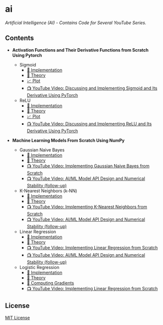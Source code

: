 # ai

_Artificial Intelligence (AI) - Contains Code for Several YouTube Series._

## Contents

- **Activation Functions and Their Derivative Functions from Scratch Using Pytorch**

  - Sigmoid
    - [:rocket: Implementation][sigmoid]
    - [:orange_book: Theory][sigmoid_theory]
    - [:chart_with_upwards_trend: Plot][sigmoid_plot]
    - [:tv: YouTube Video: Discussing and Implementing Sigmoid and Its Derivative Using PyTorch][sigmoid_youtube]
  - ReLU
    - [:rocket: Implementation][relu]
    - [:orange_book: Theory][relu_theory]
    - [:chart_with_upwards_trend: Plot][relu_plot]
    - [:tv: YouTube Video: Discussing and Implementing ReLU and Its Derivative Using PyTorch][relu_youtube]

- **Machine Learning Models From Scratch Using NumPy**

  - Gaussian Naive Bayes
    - [:rocket: Implementation][gaussian_naive_bayes]
    - [:orange_book: Theory][gaussian_naive_bayes_theory]
    - [:tv: YouTube Video: Implementing Gaussian Naive Bayes from Scratch][gaussian_naive_bayes_youtube]
    - [:tv: YouTube Video: AI/ML Model API Design and Numerical Stability (follow-up)][api_design_and_numerical_stability]
  - K-Nearest Neighbors (k-NN)
    - [:rocket: Implementation][k_nearest_neighbors]
    - [:orange_book: Theory][k_nearest_neighbors_theory]
    - [:tv: YouTube Video: Implementing K-Nearest Neighbors from Scratch][k_nearest_neighbors_youtube]
    - [:tv: YouTube Video: AI/ML Model API Design and Numerical Stability (follow-up)][api_design_and_numerical_stability]
  - Linear Regression
    - [:rocket: Implementation][linear_regression]
    - [:orange_book: Theory][linear_regression_theory]
    - [:tv: YouTube Video: Implementing Linear Regression from Scratch][linear_regression_youtube]
    - [:tv: YouTube Video: AI/ML Model API Design and Numerical Stability (follow-up)][api_design_and_numerical_stability]
  - Logistic Regression
    - [:rocket: Implementation][logistic_regression]
    - [:orange_book: Theory][logistic_regression_theory]
    - [:orange_book: Computing Gradients][logistic_regression_computing_gradients]
    - [:tv: YouTube Video: Implementing Linear Regression from Scratch][logistic_regression_youtube]

## License

[MIT License][license]

[license]: LICENSE
[sigmoid]: activations/sigmoid.py
[sigmoid_theory]: https://en.wikipedia.org/wiki/Sigmoid_function
[sigmoid_plot]: activations/plots/sigmoid.png
[sigmoid_youtube]: https://www.youtube.com/watch?v=oxC3T_-_Amw
[relu]: activations/relu.py
[relu_theory]: https://en.wikipedia.org/wiki/Rectifier_(neural_networks)
[relu_plot]: activations/plots/relu.png
[relu_youtube]: https://www.youtube.com/watch?v=93qjwrP7PfE
[gaussian_naive_bayes]: models/gaussian_naive_bayes.py
[gaussian_naive_bayes_theory]: https://en.wikipedia.org/wiki/Naive_Bayes_classifier#Gaussian_naive_Bayes
[gaussian_naive_bayes_youtube]: https://www.youtube.com/watch?v=maJIRFeQBVI
[k_nearest_neighbors]: models/k_nearest_neighbors.py
[k_nearest_neighbors_theory]: https://en.wikipedia.org/wiki/K-nearest_neighbors_algorithm
[k_nearest_neighbors_youtube]: https://www.youtube.com/watch?v=8SFTAcZb9i4
[linear_regression]: models/linear_regression.py
[linear_regression_theory]: https://en.wikipedia.org/wiki/Linear_regression
[linear_regression_youtube]: https://www.youtube.com/watch?v=7FdQZ9r41LU
[logistic_regression]: models/logistic_regression.py
[logistic_regression_theory]: https://en.wikipedia.org/wiki/Logistic_regression
[logistic_regression_computing_gradients]: theory/gradients/logistic_regression/logistic_regression.pdf
[logistic_regression_youtube]: https://www.youtube.com/watch?v=YDa3rX9yLCE
[implement]: https://www.youtube.com/watch?v=maJIRFeQBVI&list=PLG8XxYPkVOUvVzz1ZKcGAJpIBK7GRrFYR
[api_design_and_numerical_stability]: https://www.youtube.com/watch?v=BOoTX0hkO6k
